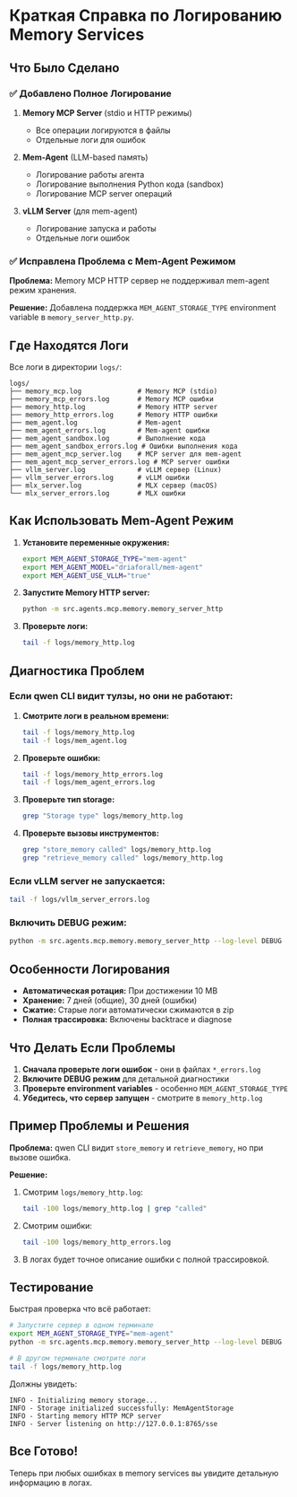 # Краткая Справка по Логированию Memory Services

## Что Было Сделано

### ✅ Добавлено Полное Логирование

1. **Memory MCP Server** (stdio и HTTP режимы)
   - Все операции логируются в файлы
   - Отдельные логи для ошибок
   
2. **Mem-Agent** (LLM-based память)
   - Логирование работы агента
   - Логирование выполнения Python кода (sandbox)
   - Логирование MCP server операций

3. **vLLM Server** (для mem-agent)
   - Логирование запуска и работы
   - Отдельные логи ошибок

### ✅ Исправлена Проблема с Mem-Agent Режимом

**Проблема:** Memory MCP HTTP сервер не поддерживал mem-agent режим хранения.

**Решение:** Добавлена поддержка `MEM_AGENT_STORAGE_TYPE` environment variable в `memory_server_http.py`.

## Где Находятся Логи

Все логи в директории `logs/`:

```
logs/
├── memory_mcp.log              # Memory MCP (stdio)
├── memory_mcp_errors.log       # Memory MCP ошибки
├── memory_http.log             # Memory HTTP server
├── memory_http_errors.log      # Memory HTTP ошибки
├── mem_agent.log               # Mem-agent
├── mem_agent_errors.log        # Mem-agent ошибки
├── mem_agent_sandbox.log       # Выполнение кода
├── mem_agent_sandbox_errors.log # Ошибки выполнения кода
├── mem_agent_mcp_server.log    # MCP server для mem-agent
├── mem_agent_mcp_server_errors.log # MCP server ошибки
├── vllm_server.log             # vLLM сервер (Linux)
├── vllm_server_errors.log      # vLLM ошибки
├── mlx_server.log              # MLX сервер (macOS)
└── mlx_server_errors.log       # MLX ошибки
```

## Как Использовать Mem-Agent Режим

1. **Установите переменные окружения:**
   ```bash
   export MEM_AGENT_STORAGE_TYPE="mem-agent"
   export MEM_AGENT_MODEL="driaforall/mem-agent"
   export MEM_AGENT_USE_VLLM="true"
   ```

2. **Запустите Memory HTTP server:**
   ```bash
   python -m src.agents.mcp.memory.memory_server_http
   ```

3. **Проверьте логи:**
   ```bash
   tail -f logs/memory_http.log
   ```

## Диагностика Проблем

### Если qwen CLI видит тулзы, но они не работают:

1. **Смотрите логи в реальном времени:**
   ```bash
   tail -f logs/memory_http.log
   tail -f logs/mem_agent.log
   ```

2. **Проверьте ошибки:**
   ```bash
   tail -f logs/memory_http_errors.log
   tail -f logs/mem_agent_errors.log
   ```

3. **Проверьте тип storage:**
   ```bash
   grep "Storage type" logs/memory_http.log
   ```

4. **Проверьте вызовы инструментов:**
   ```bash
   grep "store_memory called" logs/memory_http.log
   grep "retrieve_memory called" logs/memory_http.log
   ```

### Если vLLM server не запускается:

```bash
tail -f logs/vllm_server_errors.log
```

### Включить DEBUG режим:

```bash
python -m src.agents.mcp.memory.memory_server_http --log-level DEBUG
```

## Особенности Логирования

- **Автоматическая ротация:** При достижении 10 MB
- **Хранение:** 7 дней (общие), 30 дней (ошибки)
- **Сжатие:** Старые логи автоматически сжимаются в zip
- **Полная трассировка:** Включены backtrace и diagnose

## Что Делать Если Проблемы

1. **Сначала проверьте логи ошибок** - они в файлах `*_errors.log`
2. **Включите DEBUG режим** для детальной диагностики
3. **Проверьте environment variables** - особенно `MEM_AGENT_STORAGE_TYPE`
4. **Убедитесь, что сервер запущен** - смотрите в `memory_http.log`

## Пример Проблемы и Решения

**Проблема:** qwen CLI видит `store_memory` и `retrieve_memory`, но при вызове ошибка.

**Решение:**
1. Смотрим `logs/memory_http.log`:
   ```bash
   tail -100 logs/memory_http.log | grep "called"
   ```
   
2. Смотрим ошибки:
   ```bash
   tail -100 logs/memory_http_errors.log
   ```

3. В логах будет точное описание ошибки с полной трассировкой.

## Тестирование

Быстрая проверка что всё работает:

```bash
# Запустите сервер в одном терминале
export MEM_AGENT_STORAGE_TYPE="mem-agent"
python -m src.agents.mcp.memory.memory_server_http --log-level DEBUG

# В другом терминале смотрите логи
tail -f logs/memory_http.log
```

Должны увидеть:
```
INFO - Initializing memory storage...
INFO - Storage initialized successfully: MemAgentStorage
INFO - Starting memory HTTP MCP server
INFO - Server listening on http://127.0.0.1:8765/sse
```

## Все Готово! 

Теперь при любых ошибках в memory services вы увидите детальную информацию в логах.

